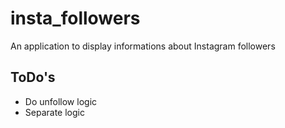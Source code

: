# insta_followers
An application to display informations about Instagram followers

## ToDo's

- Do unfollow logic
- Separate logic
